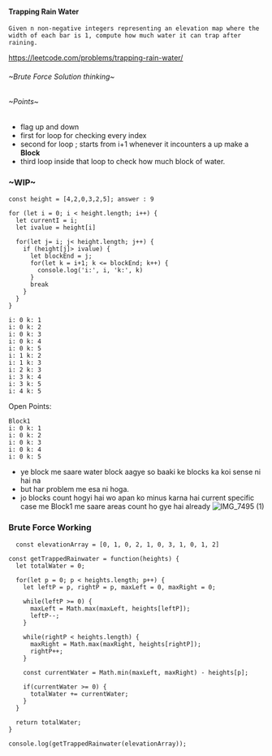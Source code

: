 #### Trapping Rain Water
```
Given n non-negative integers representing an elevation map where the width of each bar is 1, compute how much water it can trap after raining.
```
https://leetcode.com/problems/trapping-rain-water/



###### ~Brute Force Solution thinking~

###### ~Points~
- flag up and down
- first for loop for checking every index
- second for loop ; starts from i+1 whenever it incounters a up make a **Block**
- third loop inside that loop to check how much block of water.

### ~WIP~
```
const height = [4,2,0,3,2,5]; answer : 9

for (let i = 0; i < height.length; i++) {
  let currentI = i;
  let ivalue = height[i]
  
  for(let j= i; j< height.length; j++) {
    if (height[j]> ivalue) {
      let blockEnd = j;
      for(let k = i+1; k <= blockEnd; k++) {
        console.log('i:', i, 'k:', k)
      }
      break
    }
  }
}
```
```
i: 0 k: 1
i: 0 k: 2
i: 0 k: 3
i: 0 k: 4
i: 0 k: 5
i: 1 k: 2
i: 1 k: 3
i: 2 k: 3
i: 3 k: 4
i: 3 k: 5
i: 4 k: 5
```

Open Points:

```
Block1
i: 0 k: 1
i: 0 k: 2
i: 0 k: 3
i: 0 k: 4
i: 0 k: 5
```


- ye block me saare water block aagye so baaki ke blocks ka koi sense ni hai na
- but har problem me esa ni hoga.
- jo blocks count hogyi hai wo apan ko minus karna hai 
current specific case me Block1 me saare areas count ho gye hai already  ![IMG_7495 (1)](https://user-images.githubusercontent.com/16288226/232232991-e226d449-1032-4b47-9eae-08b22cc14b05.jpg)



### Brute Force Working
```
  const elevationArray = [0, 1, 0, 2, 1, 0, 3, 1, 0, 1, 2]

const getTrappedRainwater = function(heights) {
  let totalWater = 0;
  
  for(let p = 0; p < heights.length; p++) {
    let leftP = p, rightP = p, maxLeft = 0, maxRight = 0;

    while(leftP >= 0) {
      maxLeft = Math.max(maxLeft, heights[leftP]);
      leftP--;
    }

    while(rightP < heights.length) {
      maxRight = Math.max(maxRight, heights[rightP]);
      rightP++;
    }
    
    const currentWater = Math.min(maxLeft, maxRight) - heights[p];
    
    if(currentWater >= 0) {
      totalWater += currentWater;
    }
  }

  return totalWater;
}

console.log(getTrappedRainwater(elevationArray));
```


